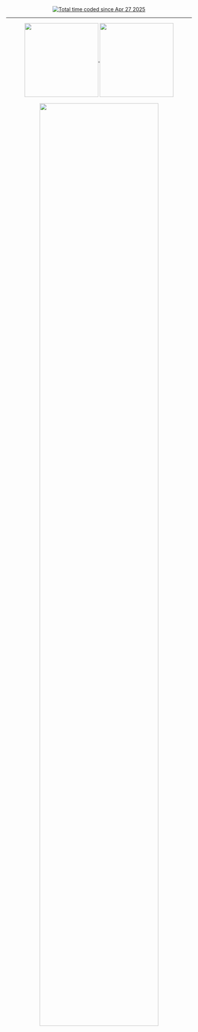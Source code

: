 <div align="center">
  <a href="https://wakatime.com/@84a6c8df-51f3-408d-a6de-23c01378b1fe">
    <img src="https://wakatime.com/badge/user/84a6c8df-51f3-408d-a6de-23c01378b1fe.svg" alt="Total time coded since Apr 27 2025" />
  </a>
</div>

<hr />

<div align="center">
  <a href="https://github.com/anuraghazra/github-readme-stats">
    <img height=200 align="center" src="https://github-readme-stats-e059736.vercel.app/api?username=lasuillard&show_icons=true" />
  </a>
  <a href="https://github.com/anuraghazra/github-readme-stats">
    <img height=200 align="center" src="https://github-readme-stats-e059736.vercel.app/api/top-langs/?username=lasuillard&layout=donut&exclude_repo=raindrop-client&hide=markdown,makefile" />
  </a>
</div>

<br />

<div align="center">
  <a href="https://wakatime.com/@84a6c8df-51f3-408d-a6de-23c01378b1fe">
    <img width="80%" align="center" src="https://wakatime.com/share/@lasuillard/ded48ab4-b4d2-4fac-887b-b1d7d14003f3.svg" />
  </a>
</div>
